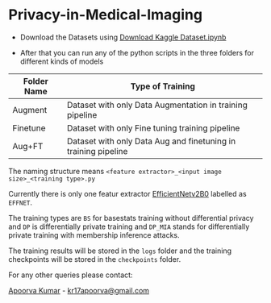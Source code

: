 # Privacy-in-Medical-Imaging

- Download the Datasets using [Download Kaggle Dataset.ipynb](https://github.com/cybr17crwlr/Privacy-in-Medical-Imaging/blob/main/datasets/Download%20Kaggle%20Dataset.ipynb)

- After that you can run any of the python scripts in the three folders for different kinds of models

| Folder Name | Type of Training                                              |
| ----------- | ------------------------------------------------------------- |
| Augment     | Dataset with only Data Augmentation in training pipeline      |
| Finetune    | Dataset with only Fine tuning training pipeline               |
| Aug+FT      | Dataset with only Data Aug and finetuning in training pipeline|

The naming structure means `<feature extractor>_<input image size>_<training type>.py`

Currently there is only one featur extractor [EfficientNetv2B0](https://www.tensorflow.org/api_docs/python/tf/keras/applications/efficientnet_v2/EfficientNetV2B0) labelled as `EFFNET`.

The training types are `BS` for basestats training without differential privacy and `DP` is differentially private training and `DP_MIA` stands for differentially private training with membership inference attacks.

The training results will be stored in the `logs` folder and the training checkpoints will be stored in the `checkpoints` folder.

For any other queries please contact:

[Apoorva Kumar](https://www.linkedin.com/in/kr17apoorva) - [kr17apoorva@gmail.com](mailto:kr17apoorva@gmail.com)
